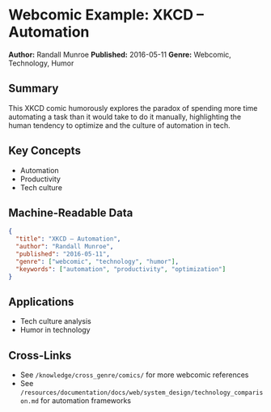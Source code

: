 # Webcomic Example: XKCD – Automation

**Author:** Randall Munroe
**Published:** 2016-05-11
**Genre:** Webcomic, Technology, Humor

## Summary
This XKCD comic humorously explores the paradox of spending more time automating a task than it would take to do it manually, highlighting the human tendency to optimize and the culture of automation in tech.

## Key Concepts
- Automation
- Productivity
- Tech culture

## Machine-Readable Data
```json
{
  "title": "XKCD – Automation",
  "author": "Randall Munroe",
  "published": "2016-05-11",
  "genre": ["webcomic", "technology", "humor"],
  "keywords": ["automation", "productivity", "optimization"]
}
```

## Applications
- Tech culture analysis
- Humor in technology

## Cross-Links
- See `/knowledge/cross_genre/comics/` for more webcomic references
- See `/resources/documentation/docs/web/system_design/technology_comparison.md` for automation frameworks
